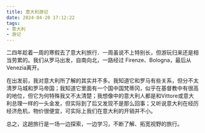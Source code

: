 ```yaml
---
title: 意大利游记
date: 2024-04-20 17:12:22
tags: 
- 意大利
- 游记
---
```


二四年趁着一周的寒假去了意大利旅行．一周虽说不上特别长，但游玩归来还是相当劳累的。我们从罗马出发，自南向北，一路经过 Firenze、Bologna，最后从Venezia离开。

在出发前，我对意大利所了解的其实并不多。我知道它和罗马有些关系，但分不太清罗马城和罗马帝国；我知道它里面有一个国中国梵蒂冈，似乎在基督教中有很高的地位，但它为何特殊我又不太清楚；我想像中的意大利人都是和Vittore或意大利总理一样的一头金发，但实际到了后又发现不是那么回事；又听说意大利在经历经济危机，物价很便宜，可实际上我们在意大利的开销并不小。

总之，这趟旅行是一场一边探索，一边学习，不断了解、拓宽视野的旅行。

<!-- more -->
